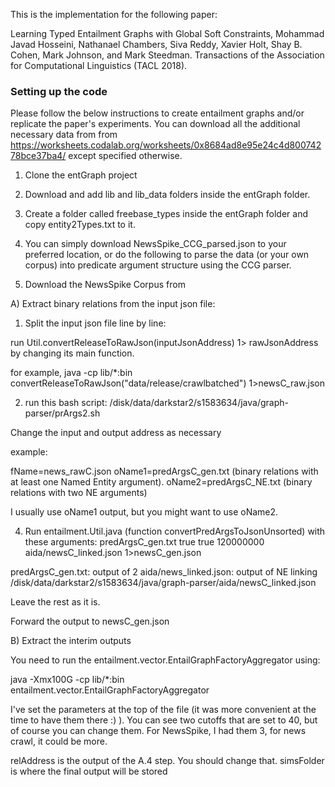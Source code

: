 This is the implementation for the following paper:

Learning Typed Entailment Graphs with Global Soft Constraints, Mohammad Javad Hosseini, Nathanael Chambers, Siva Reddy, Xavier Holt, Shay B. Cohen, Mark Johnson, and Mark Steedman. Transactions of the Association for Computational Linguistics (TACL 2018).

### Setting up the code

Please follow the below instructions to create entailment graphs and/or replicate the paper's experiments. You can download all the additional necessary data from from https://worksheets.codalab.org/worksheets/0x8684ad8e95e24c4d80074278bce37ba4/ except specified otherwise.

1. Clone the entGraph project

2. Download and add lib and lib_data folders inside the entGraph folder.

3. Create a folder called freebase_types inside the entGraph folder and copy entity2Types.txt to it.

4. You can simply download NewsSpike_CCG_parsed.json to your preferred location, or do the following to parse the data (or your own corpus) into predicate argument structure using the CCG parser.

 1. Download the NewsSpike Corpus from 

A) Extract binary relations from the input json file:

1) Split the input json file line by line:

run Util.convertReleaseToRawJson(inputJsonAddress) 1> rawJsonAddress by changing its main function.

for example, java -cp lib/*:bin convertReleaseToRawJson("data/release/crawlbatched") 1>newsC_raw.json

2) run this bash script: /disk/data/darkstar2/s1583634/java/graph-parser/prArgs2.sh

Change the input and output address as necessary

example:

fName=news_rawC.json
oName1=predArgsC_gen.txt (binary relations with at least one Named Entity argument).
oName2=predArgsC_NE.txt (binary relations with two NE arguments)

I usually use oName1 output, but you might want to use oName2.

4) Run entailment.Util.java (function convertPredArgsToJsonUnsorted) with these arguments: predArgsC_gen.txt true true 120000000 aida/newsC_linked.json 1>newsC_gen.json

predArgsC_gen.txt: output of 2
aida/news_linked.json: output of NE linking
/disk/data/darkstar2/s1583634/java/graph-parser/aida/newsC_linked.json

Leave the rest as it is.

Forward the output to newsC_gen.json

B) Extract the interim outputs

You need to run the entailment.vector.EntailGraphFactoryAggregator using:

java -Xmx100G -cp lib/*:bin  entailment.vector.EntailGraphFactoryAggregator

I've set the parameters at the top of the file (it was more convenient at the time to have them there :) ). You can see two cutoffs that are set to 40, but of course you can change them. For NewsSpike, I had them 3, for news crawl, it could be more.

relAddress is the output of the A.4 step. You should change that.
simsFolder is where the final output will be stored
